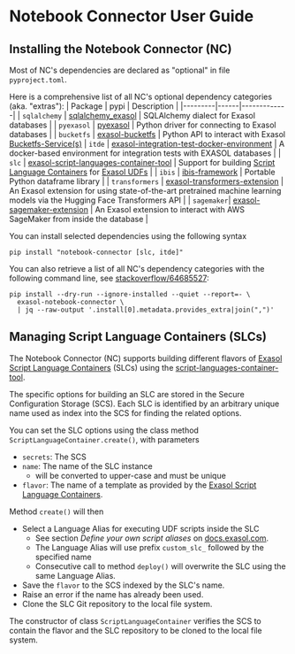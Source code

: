 # Notebook Connector User Guide

## Installing the Notebook Connector (NC)

Most of NC's dependencies are declared as "optional" in file `pyproject.toml`.

Here is a comprehensive list of all NC's optional dependency categories (aka. "extras"):
| Package | pypi | Description |
|---------|------|-------------|
| `sqlalchemy`   | [sqlalchemy_exasol](https://pypi.org/project/sqlalchemy_exasol/) | SQLAlchemy dialect for Exasol databases |
| `pyexasol`     | [pyexasol](https://pypi.org/project/pyexasol/) | Python driver for connecting to Exasol databases |
| `bucketfs`     | [exasol-bucketfs](https://pypi.org/project/exasol-bucketfs/) | Python API to interact with Exasol [Bucketfs-Service(s)](https://docs.exasol.com/db/latest/database_concepts/bucketfs/bucketfs.htm)
| `itde`         | [exasol-integration-test-docker-environment](https://pypi.org/project/exasol-integration-test-docker-environment/) | A docker-based environment for integration tests with EXASOL databases |
| `slc`          | [exasol-script-languages-container-tool](https://pypi.org/project/exasol-script-languages-container-tool/) | Support for building [Script Language Containers](https://github.com/exasol/script-languages-release) for [Exasol UDFs](https://docs.exasol.com/db/7.1/database_concepts/udf_scripts.htm) |
| `ibis`         | [ibis-framework](https://pypi.org/project/ibis-framework/) | Portable Python dataframe library |
| `transformers` | [exasol-transformers-extension](https://pypi.org/project/exasol-transformers-extension/) | An Exasol extension for using state-of-the-art pretrained machine learning models via the Hugging Face Transformers API |
| `sagemaker`| [exasol-sagemaker-extension](https://pypi.org/project/exasol-sagemaker-extension/) | An Exasol extension to interact with AWS SageMaker from inside the database |

You can install selected dependencies using the following syntax
```shell
pip install "notebook-connector [slc, itde]"
```

You can also retrieve a list of all NC's dependency categories with the following command line, see [stackoverflow/64685527](https://stackoverflow.com/questions/64685527/pip-install-with-all-extras):

```shell
pip install --dry-run --ignore-installed --quiet --report=- \
  exasol-notebook-connector \
  | jq --raw-output '.install[0].metadata.provides_extra|join(",")'
```

## Managing Script Language Containers (SLCs)

The Notebook Connector (NC) supports building different flavors of [Exasol Script Language Containers](https://github.com/exasol/script-languages-release) (SLCs) using the [script-languages-container-tool](https://github.com/exasol/script-languages-container-tool).

The specific options for building an SLC are stored in the Secure Configuration Storage (SCS).  Each SLC is identified by an arbitrary unique name used as index into the SCS for finding the related options.

You can set the SLC options using the class method `ScriptLanguageContainer.create()`, with parameters
* `secrets`: The SCS
* `name`: The name of the SLC instance
  * will be converted to upper-case and must be unique
* `flavor`: The name of a template as provided by the [Exasol Script Language Containers](https://github.com/exasol/script-languages-release).

Method `create()` will then
* Select a Language Alias for executing UDF scripts inside the SLC
  * See section _Define your own script aliases_ on [docs.exasol.com](https://docs.exasol.com/db/latest/database_concepts/udf_scripts/adding_new_packages_script_languages.htm).
  * The Language Alias will use prefix `custom_slc_` followed by the specified name
  * Consecutive call to method `deploy()` will overwrite the SLC using the same Language Alias.
* Save the `flavor` to the SCS indexed by the SLC's name.
* Raise an error if the name has already been used.
* Clone the SLC Git repository to the local file system.

The constructor of class `ScriptLanguageContainer` verifies the SCS to contain the flavor and the SLC repository to be cloned to the local file system.

